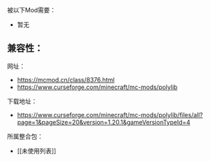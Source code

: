 被以下Mod需要：
- 暂无

兼容性：
- 

网址：
- https://mcmod.cn/class/8376.html
- https://www.curseforge.com/minecraft/mc-mods/polylib

下载地址：
- https://www.curseforge.com/minecraft/mc-mods/polylib/files/all?page=1&pageSize=20&version=1.20.1&gameVersionTypeId=4

所属整合包：
- [[未使用列表]]